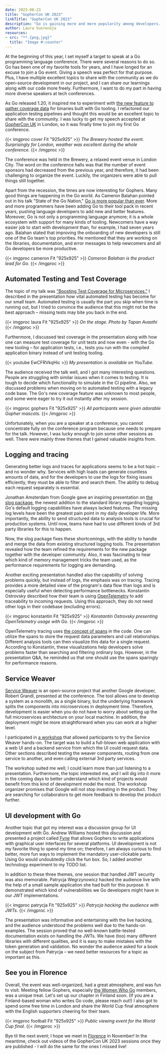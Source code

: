 ```yaml
---
date: 2023-08-23
title: "GopherCon UK 2023"
linkTitle: "GopherCon UK 2023"
description: "Go is gaining more and more popularity among developers. The GopherCon UK conference is a great place to meet fellow Gophers, and share and learn about the latest developments in the Go community."
author: Laura Vuorenoja
resources:
- src: "**.{png,jpg}"
  title: "Image #:counter"
---
```



At the beginning of this year, I set myself a target to speak at a Go programming language conference.
There were several reasons to do so. Go has been one of my favorite tools for years, and I have
longed for an excuse to join a Go event. Giving a speech was perfect for that purpose. Plus, I have
multiple excellent topics to share with the community as we do open-source development in our project,
and I can share our learnings along with our code more freely. Furthermore, I want to do my part
in having more diverse speakers at tech conferences.

As Go released 1.20, it inspired me to experiment with [the new feature to gather coverage data](https://go.dev/testing/coverage/)
for binaries built with Go tooling. I refactored our application testing pipelines and thought this would
be an excellent topic to share with the community. I was lucky to get my speech accepted at
[GopherCon UK](https://www.gophercon.co.uk/) in London, so it was finally time to join my first Go conference.

{{< imgproc cover Fit "925x925" >}}
<em>The Brewery hosted the event. Surprisingly for London, weather was excellent during the whole conference.
</em>
{{< /imgproc >}}

The conference was held in the Brewery, a relaxed event venue in London City. The word on the conference
halls was that the number of event sponsors had decreased from the previous year, and therefore, it
had been challenging to organize the event. Luckily, the organizers were able to pull things still together.

Apart from the recession, the times are now interesting for Gophers. Many good things are happening
in the Go world. As Cameron Balahan pointed out in his talk "State of the Go Nation,"
[Go is more popular than ever](https://thenewstack.io/developers-most-likely-to-learn-go-and-rust-in-2023-survey-says/).
More and more programmers have been adding Go to their tool pack in
recent years, pushing language developers to add new and better features. Moreover, Go is not only
a programming language anymore; it is a whole ecosystem with support for many kinds of tooling.
Newcomers have a way easier job to start with development than, for example, I had seven years ago.
Balahan stated that improving the onboarding of new developers is still one of the Go team's top priorities.
He mentioned that they are working on the libraries, documentation, and error messages to help newcomers
and all Go developers be more productive.

{{< imgproc cameron Fit "925x925" >}}
<em>Cameron Balahan is the product lead for Go.
</em>
{{< /imgproc >}}

## Automated Testing and Test Coverage

The topic of my talk was ["Boosting Test Coverage for Microservices."](/pdf/gophercon-uk.pdf)
I described in the presentation
how vital automated testing has become for our small team. Automated testing is usually the part you
skip when time is running out, but I tried to convince the audience that this might not be
the best approach – missing tests may bite you back in the end.

{{< imgproc laura Fit "925x925" >}}
<em>On the stage. Photo by Tapan Avasthi
</em>
{{< /imgproc >}}

Furthermore, I discussed test coverage in the presentation along with how one can measure
test coverage for unit tests and now even - with the Go new tooling – for application tests, i.e.,
tests you run with the compiled application binary instead of unit testing tooling.

{{< youtube EwCFRVkqHic >}}
*My presentation is available on YouTube.*

The audience received the talk well, and I got many interesting questions. People are struggling
with similar issues when it comes to testing. It is tough to decide which functionality to simulate
in the CI pipeline. Also, we discussed problems when moving on to automated testing with
a legacy code base. The Go's new coverage feature was unknown to most people, and some were eager
to try it out instantly after my session.

{{< imgproc gophers Fit "925x925" >}}
<em>All participants were given adorable Gopher mascots.
</em>
{{< /imgproc >}}

Unfortunately, when you are a speaker at a conference, you cannot concentrate fully on
the conference program because one needs to prepare for the talk. However, I was lucky enough
to join some other sessions as well. There were mainly three themes that I gained valuable insights from.

## Logging and tracing

Generating better logs and traces for applications seems to be a hot topic – and no wonder why.
Services with high loads can generate countless amounts of data, and for the developers to use
the logs for fixing issues efficiently, they must be able to filter and search them.
The ability to debug each request separately is essential.

Jonathan Amsterdam from Google gave an inspiring presentation on [the slog package](https://go.dev/blog/slog),
the newest addition
to the standard library regarding logging. Go's default logging capabilities have always lacked
features. The missing log levels have been the greatest pain point in my daily developer life.
More importantly, the ability to send structured data to analysis tools is crucial for
production systems. Until now, teams have had to use different kinds of 3rd party libraries
for this to happen.

Now, the slog package fixes these shortcomings, with the ability to handle and merge
the data from existing structured logging tools. The presentation revealed how the team refined
the requirements for the new package together with the developer community. Also, it was fascinating
to hear which kind of memory management tricks the team used, as the performance requirements
for logging are demanding.

Another exciting presentation handled also the capability of solving problems quickly, but instead
of logs, the emphasis was on tracing. Tracing provides a more detailed view of the program's data
flow than logs and is especially useful when detecting performance bottlenecks.
Konstantin Ostrovsky described how their team is using
[OpenTelemetry](https://opentelemetry.io/docs/instrumentation/go/getting-started/)
to add traceability to incoming requests. Using this approach, they do not need
other logs in their codebase (excluding errors).

{{< imgproc konstantin Fit "925x925" >}}
<em>Konstantin Ostrovsky presenting OpenTelemetry usage with Go.
</em>
{{< /imgproc >}}

OpenTelemetry tracing uses [the concept of spans](https://opentelemetry.io/docs/concepts/signals/traces/#spans)
in the code.
One can utilize the spans to store the request data parameters and call relationships. Different
analysis tools can then visualize this data for a single request. According to Konstantin, these
visualizations help developers solve problems faster than searching and filtering ordinary logs.
However, in the presentation Q&A, he reminded us that one should use the spans sparingly
for performance reasons.

## Service Weaver

[Service Weaver](https://serviceweaver.dev/) is an open-source project that another Google developer,
Robert Grandl, presented
at the conference. The tool allows one to develop a system as a monolith, as a single binary,
but the underlying framework splits the components into microservices in deployment time.
Therefore, development is easier when you do not have to worry about setting up the full microservices
architecture on your local machine. In addition, the deployment might be more straightforward when
you can work at a higher level.

I participated in [a workshop](https://github.com/serviceweaver/workshops) that allowed participants
to try the Service Weaver hands-on.
The target was to build a full-blown web application with a web UI and a backend service from
which the UI could request data. Other sections described testing the weaver components, routing
from one service to another, and even calling external 3rd party services.

The workshop suited me well;
I could learn more than just listening to a presentation. Furthermore, the topic interested me, and
I will dig into it more in the coming days to better understand which kind of projects would benefit
from this kind of development model the most. The workshop organizer promises that Google will not
stop investing in the product. They are searching for collaborators to get more feedback
to develop the product further.

## UI development with Go

Another topic that got my interest was a discussion group for UI development with Go.
Andrew Williams hosted this discussion and presented a project called [Fyne](https://fyne.io/) that allows
Gophers to write applications with graphical user interfaces for several platforms. UI development
is not my favorite thing to spend my time on; therefore, I am always curious to find better,
more fun ways to implement the mandatory user-clickable parts. Using Go would undoubtedly click
the fun box. So, I added another technology experiment to my TODO list.

In addition to these three themes, one session that handled JWT security was also memorable.
Patrycja Wegrzynowicz hacked the audience live with the help of a small sample application
she had built for this purpose. It demonstrated which kind of vulnerabilities we Go developers
might have in our JWT implementations.

{{< imgproc patrycja Fit "925x925" >}}
<em>Patrycja hacking the audience with JWTs.
</em>
{{< /imgproc >}}

The presentation was informative and entertaining with the live hacking, and the audience
understood the problems well due to the hands-on examples. The session proved that no well-known
battle-tested documentation exists on handling the JWTs. We have (too) many different
libraries with different qualities, and it is easy to make mistakes with the token generation
and validation. No wonder the audience asked for a book on the subject from Patrycja – we need
better resources for a topic as important as this.

## See you in Florence

Overall, the event was well-organized, had a great atmosphere, and was fun to visit.
Meeting fellow Gophers, especially [the Women Who Go](https://www.womenwhogo.org/) members,
was a unique treat. Let's set up our
chapter in Finland soon. (If you are a Finland-based woman who writes Go code, please reach out!)
I also got to spend some free time in London and share the World Cup final atmosphere
with the English supporters cheering for their team.

{{< imgproc football Fit "925x925" >}}
<em>Public viewing event for the World Cup final.
</em>
{{< /imgproc >}}

Bye til the next event; I hope we meet in [Florence](https://golab.io/) in November! In the meantime,
check out videos of the GopherCon UK 2023 sessions once they are published - I will do the same for
the ones I missed live!

